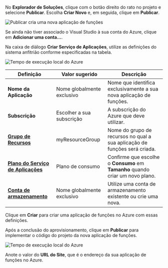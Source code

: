 No **Explorador de Soluções**, clique com o botão direito do rato no projeto e selecione **Publicar**. Escolha **Criar Novo** e, em seguida, clique em **Publicar**. 

![Publicar cria uma nova aplicação de funções](./media/functions-vstools-publish/functions-vstools-publish-new-function-app.png)

Se ainda não tiver associado o Visual Studio à sua conta do Azure, clique em **Adicionar uma conta...**.  

Na caixa de diálogo **Criar Serviço de Aplicações**, utilize as definições do sistema anfitrião conforme especificadas na tabela. 

![Tempo de execução local do Azure](./media/functions-vstools-publish/functions-vstools-publish.png)

| Definição      | Valor sugerido  | Descrição                                |
| ------------ |  ------- | -------------------------------------------------- |
| **Nome da Aplicação** | Nome globalmente exclusivo | Nome que identifica exclusivamente a sua nova aplicação de funções. |
| **Subscrição** | Escolher a sua subscrição | A subscrição do Azure que deve utilizar. |
| **[Grupo de Recursos](../articles/azure-resource-manager/resource-group-overview.md)** | myResourceGroup |  Nome do grupo de recursos no qual a sua aplicação de funções será criada. |
| **[Plano do Serviço de Aplicações](../articles/azure-functions/functions-scale.md)** | Plano de consumo | Confirme que escolhe o **Consumo** em **Tamanho** quando criar um novo plano.  |
| **[Conta de armazenamento](../articles/storage/storage-create-storage-account.md#create-a-storage-account)** | Nome globalmente exclusivo | Utilize uma conta de armazenamento existente ou crie uma nova.   |

Clique em **Criar** para criar uma aplicação de funções no Azure com essas definições. 

Após a conclusão do aprovisionamento, clique em **Publicar** para implementar o código do projeto da nova aplicação de funções. 

![Tempo de execução local do Azure](./media/functions-vstools-publish/functions-vstools-publish-profile.png)

Anote o valor do **URL do Site**, que é o endereço da sua aplicação de funções no Azure. 